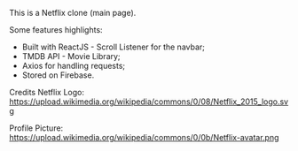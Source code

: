 This is a Netflix clone (main page).

Some features highlights:
- Built with ReactJS - Scroll Listener for the navbar;
- TMDB API - Movie Library;
- Axios for handling requests;
- Stored on Firebase.

Credits
Netflix Logo: https://upload.wikimedia.org/wikipedia/commons/0/08/Netflix_2015_logo.svg

Profile Picture: https://upload.wikimedia.org/wikipedia/commons/0/0b/Netflix-avatar.png
